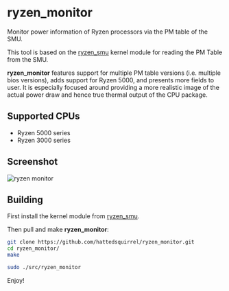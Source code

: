 # ryzen_monitor
Monitor power information of Ryzen processors via the PM table of the SMU.

This tool is based on the [ryzen_smu](https://gitlab.com/leogx9r/ryzen_smu) kernel module for reading the PM Table from the SMU.

**ryzen_monitor** features support for multiple PM table versions (i.e. multiple bios versions), adds support for Ryzen 5000, and presents more fields to user. It is especially focused around providing a more realistic image of the actual power draw and hence true thermal output of the CPU package.

## Supported CPUs
* Ryzen 5000 series
* Ryzen 3000 series

## Screenshot
![ryzen monitor](https://user-images.githubusercontent.com/50338637/107124627-4e733e00-68a5-11eb-9596-bb3d35120a73.png)

## Building
First install the kernel module from [ryzen_smu](https://gitlab.com/leogx9r/ryzen_smu).

Then pull and make **ryzen_monitor**:
```bash
git clone https://github.com/hattedsquirrel/ryzen_monitor.git
cd ryzen_monitor/
make

sudo ./src/ryzen_monitor
```
Enjoy!
